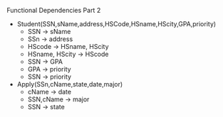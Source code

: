 Functional Dependencies Part 2
  - Student(SSN,sName,address,HSCode,HSname,HScity,GPA,priority)
    - SSN → sName
    - SSn → address
    - HScode → HSname, HScity
    - HSname, HScity → HScode
    - SSN → GPA
    - GPA → priority
    - SSN → priority
  - Apply(SSn,cName,state,date,major)
    - cName → date
    - SSN,cName → major
    - SSN → state
    
